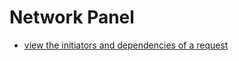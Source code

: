 # Network Panel 

- [view the initiators and dependencies of a request](/en/network/view_initiators_and_dependencies)